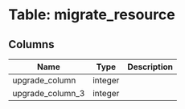 
# Table: migrate_resource

## Columns
| Name        | Type           | Description  |
| ------------- | ------------- | -----  |
|upgrade_column|integer||
|upgrade_column_3|integer||
